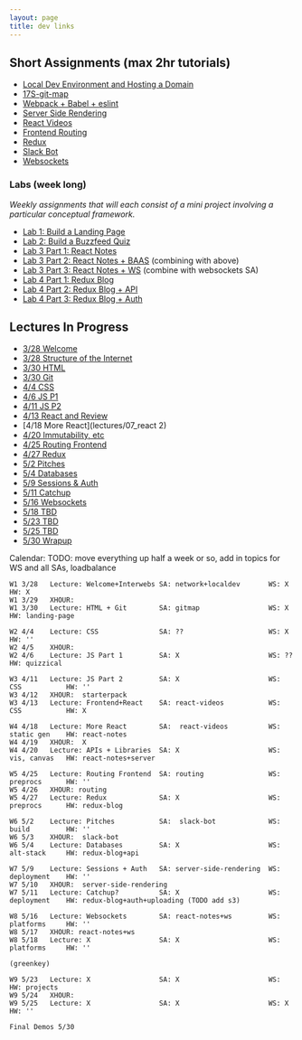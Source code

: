 ```yaml
---
layout: page
title: dev links
---
```



## Short Assignments (max 2hr tutorials)
  * [Local Dev Environment and Hosting a Domain](assignments/sa/localdev)
  * [17S-git-map](assignments/sa/git-map)
  * [Webpack + Babel + eslint](assignments/sa/starterpack)
  * [Server Side Rendering](assignments/sa/server-side)
  * [React Videos](assignments/sa/react-videos/)
  * [Frontend Routing](assignments/sa/routing)
  * [Redux](assignments/sa/redux)
  * [Slack Bot](assignments/sa/slack-bot)
  * [Websockets](assignments/sa/websockets)


### Labs (week long)
*Weekly assignments that will each consist of a mini project involving a particular conceptual framework.*

  * [Lab 1: Build a Landing Page](assignments/lab/landing-page)
  * [Lab 2: Build a Buzzfeed Quiz](assignments/lab/quizzical)
  * [Lab 3 Part 1: React Notes](assignments/lab/react-notes)
  * [Lab 3 Part 2: React Notes + BAAS](assignments/lab/react-notes+baas) (combining with above)
  * [Lab 3 Part 3: React Notes + WS](assignments/lab/react-notes+server) (combine with websockets SA)
  * [Lab 4 Part 1: Redux Blog](assignments/lab/redux-blog)
  * [Lab 4 Part 2: Redux Blog + API](assignments/lab/redux-blog+server)
  * [Lab 4 Part 3: Redux Blog + Auth](assignments/lab/redux-blog+auth)


## Lectures In Progress

  * [3/28 Welcome](lectures/00_welcome/)
  * [3/28 Structure of the Internet](lectures/01_interwebs/)
  * [3/30 HTML](lectures/02_html/)
  * [3/30 Git](lectures/02_git/)
  * [4/4 CSS](lectures/03_css/)
  * [4/6 JS P1](lectures/04_js1)
  * [4/11 JS P2](lectures/05_js2)
  * [4/13 React and Review](lectures/06_react1)
  * [4/18 More React](lectures/07_react  2)
  * [4/20 Immutability, etc](lectures/08_immutable)
  * [4/25 Routing Frontend](lectures/09_routing)
  * [4/27 Redux](lectures/10_redux)
  * [5/2 Pitches](lectures/11_pitches)
  * [5/4 Databases](lectures/12_intro_to_databases)
  * [5/9 Sessions & Auth](lectures/13_sessions_auth)
  * [5/11 Catchup](lectures/14_catchup)
  * [5/16 Websockets](lectures/15_websockets)
  * [5/18 TBD]()
  * [5/23 TBD]()
  * [5/25 TBD]()
  * [5/30 Wrapup](lectures/16_wrapup)


Calendar:
TODO: move everything up half a week or so, add in topics for WS and all SAs, loadbalance

```
W1 3/28   Lecture: Welcome+Interwebs SA: network+localdev       WS: X             HW: X
W1 3/29   XHOUR:
W1 3/30   Lecture: HTML + Git        SA: gitmap                 WS: X             HW: landing-page

W2 4/4    Lecture: CSS               SA: ??                     WS: X             HW: ''
W2 4/5    XHOUR:
W2 4/6    Lecture: JS Part 1         SA: X                      WS: ??            HW: quizzical

W3 4/11   Lecture: JS Part 2         SA: X                      WS: CSS           HW: ''
W3 4/12   XHOUR:  starterpack
W3 4/13   Lecture: Frontend+React    SA: react-videos           WS: CSS           HW: X

W4 4/18   Lecture: More React        SA:  react-videos          WS: static gen    HW: react-notes
W4 4/19   XHOUR:  X
W4 4/20   Lecture: APIs + Libraries  SA: X                      WS: vis, canvas   HW: react-notes+server

W5 4/25   Lecture: Routing Frontend  SA: routing                WS: preprocs      HW: ''
W5 4/26   XHOUR: routing
W5 4/27   Lecture: Redux             SA: X                      WS: preprocs      HW: redux-blog

W6 5/2    Lecture: Pitches           SA:  slack-bot             WS: build         HW: ''
W6 5/3    XHOUR:  slack-bot
W6 5/4    Lecture: Databases         SA: X                      WS: alt-stack     HW: redux-blog+api

W7 5/9    Lecture: Sessions + Auth   SA: server-side-rendering  WS: deployment    HW: ''
W7 5/10   XHOUR:  server-side-rendering
W7 5/11   Lecture: Catchup?          SA: X                      WS: deployment    HW: redux-blog+auth+uploading (TODO add s3)

W8 5/16   Lecture: Websockets        SA: react-notes+ws         WS: platforms     HW: ''
W8 5/17   XHOUR: react-notes+ws
W8 5/18   Lecture: X                 SA: X                      WS: platforms     HW: ''

(greenkey)

W9 5/23   Lecture: X                 SA: X                      WS:               HW: projects
W9 5/24   XHOUR:
W9 5/25   Lecture: X                 SA: X                      WS: X             HW: ''

Final Demos 5/30
```
